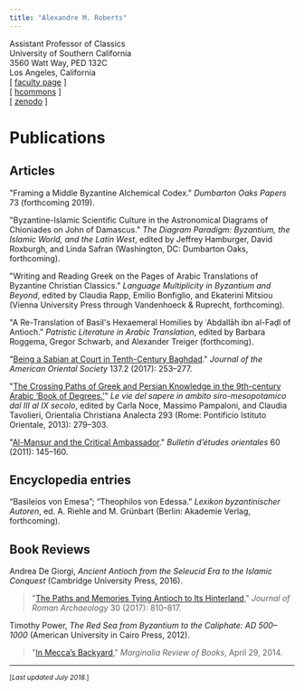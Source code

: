 ```yaml
---
title: "Alexandre M. Roberts"
---
```


Assistant Professor of Classics  
University of Southern California  
3560 Watt Way, PED 132C  
Los Angeles, California  
[ [faculty page](http://dornsife.usc.edu/cf/clas/clas_faculty_display.cfm?Person_ID=1081060) ]  
[ [hcommons](https://hcommons.org/members/amroberts/) ]  
[ [zenodo](https://zenodo.org/communities/amroberts/search?page=1&size=20) ]

# Publications

[Roberts-2017-JRA-review-of-de-giorgi]: https://doi.org/10.1017/S1047759400074845

[Roberts-2017-JAOS-Sabians]: https://doi.org/10.5281/zenodo.893166

[Roberts-2013-OCA-Crossing-Paths]: https://doi.org/10.5281/zenodo.893168

[Roberts-2011-BEO60-Mansur]: https://doi.org/10.5281/zenodo.893170

[Roberts-2014-Marginalia-Red-Sea]: http://marginalia.lareviewofbooks.org/in-meccas-backyard-by-alexandre-m-roberts/

[BE-salamander-article]: http://beheco.oxfordjournals.org/content/19/3/621

## Articles

"Framing a Middle Byzantine Alchemical Codex."
*Dumbarton Oaks Papers* 73 (forthcoming 2019).

"Byzantine-Islamic Scientific Culture in the Astronomical Diagrams of Chioniades on John of Damascus."
*The Diagram Paradigm: Byzantium, the Islamic World, and the Latin West*,
edited by 
Jeffrey Hamburger,
David Roxburgh,
and Linda Safran
(Washington, DC: Dumbarton Oaks,
forthcoming).

"Writing and Reading Greek on the Pages of Arabic Translations of Byzantine Christian Classics."
*Language Multiplicity in Byzantium and Beyond*, edited by Claudia Rapp, Emilio Bonfiglio, and Ekaterini Mitsiou (Vienna University Press through Vandenhoeck \& Ruprecht, forthcoming).

"A Re-Translation of Basil's Hexaemeral Homilies by ʿAbdallāh ibn al-Faḍl of Antioch."
*Patristic Literature in Arabic Translation*, edited by Barbara Roggema, Gregor Schwarb, and Alexander Treiger (forthcoming).

"[Being a Sabian at Court in Tenth-Century Baghdad][Roberts-2017-JAOS-Sabians]."
*Journal of the American Oriental Society* 137.2 (2017): 253–277.

"[The Crossing Paths of Greek and Persian Knowledge in the 9th-century Arabic ‘Book of Degrees.’][Roberts-2013-OCA-Crossing-Paths]"
*Le vie del sapere in ambito siro-mesopotamico dal III al IX secolo*, 
edited by Carla Noce, Massimo Pampaloni, and Claudia Tavolieri, 
Orientalia Christiana Analecta 293 (Rome: Pontificio Istituto Orientale, 
2013): 279–303.

"[Al-Mansur and the Critical Ambassador][Roberts-2011-BEO60-Mansur]."
*Bulletin d’études orientales* 60 (2011): 145–160.


## Encyclopedia entries

“Basileios von Emesa”; “Theophilos von Edessa.”
*Lexikon byzantinischer Autoren*, ed. A. Riehle and M. Grünbart (Berlin: 
Akademie Verlag, forthcoming).

## Book Reviews

Andrea De Giorgi, *Ancient Antioch from the Seleucid Era to the Islamic 
Conquest* (Cambridge University Press, 2016).

> "[The Paths and Memories Tying Antioch to Its 
> Hinterland][Roberts-2017-JRA-review-of-de-giorgi],"
> *Journal of Roman Archaeology* 30 (2017): 810–817.

Timothy Power, *The Red Sea from Byzantium to the Caliphate: AD 500–1000* (American University in Cairo Press, 2012).  

> "[In Mecca’s Backyard][Roberts-2014-Marginalia-Red-Sea],"
> *Marginalia Review of Books*, April 29, 2014.

-------

<small>[*Last updated July 2018.*]</small>

